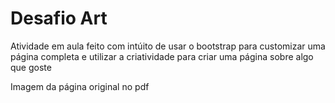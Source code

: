 # Desafio Art
Atividade em aula feito com intúito de usar o bootstrap para customizar uma página completa e utilizar a criatividade para criar uma página sobre algo que goste

Imagem da página original no pdf

